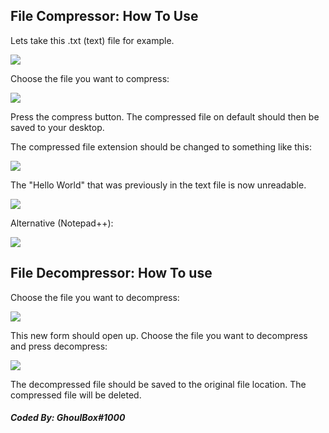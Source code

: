 ## File Compressor: How To Use

Lets take this .txt (text) file for example.

![](https://media.discordapp.net/attachments/847994332019556382/861433176748195870/YhoTS5rF.png)


Choose the file you want to compress:

![](https://media.discordapp.net/attachments/847994332019556382/861430823802241074/W8yio4fN.png)

Press the compress button. The compressed file on default should then be saved to your desktop.

The compressed file extension should be changed to something like this:

![](https://media.discordapp.net/attachments/847994332019556382/861434170236076082/76J4mpvg.png)

The "Hello World" that was previously in the text file is now unreadable.

![](https://media.discordapp.net/attachments/847994332019556382/861434492123873280/naidF2LB.png)

Alternative (Notepad++): 

![](https://images-ext-1.discordapp.net/external/0FsoqEBkCoyVkUYXqznAaM7ow6Nq4nm81WDO3Msy_os/https/cdn.upload.systems/uploads/S3iu8E0n.png)


## File Decompressor: How To use


Choose the file you want to decompress:

![](https://media.discordapp.net/attachments/847994332019556382/861432462093320222/Ec1igwcc.png)

This new form should open up. Choose the file you want to decompress and press decompress: 

![](https://cdn.upload.systems/uploads/bYz1v0Dn.png)

The decompressed file should be saved to the original file location. The compressed file will be deleted.


##### Coded By: GhoulBox#1000
